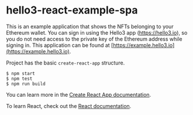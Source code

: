 # hello3-react-example-spa

This is an example application that shows the NFTs belonging to your Ethereum wallet. You can sign in using the Hello3 app (https://hello3.io), so you do not need access to the private key of the Ethereum address while signing in. This application can be found at [https://example.hello3.io](https://example.hello3.io).

Project has the basic `create-react-app` structure.

```
$ npm start
$ npm test
$ npm run build
```

You can learn more in the [Create React App documentation](https://facebook.github.io/create-react-app/docs/getting-started).

To learn React, check out the [React documentation](https://reactjs.org/).

